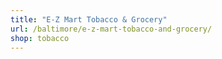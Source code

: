 ```yaml
---
title: "E-Z Mart Tobacco & Grocery"
url: /baltimore/e-z-mart-tobacco-and-grocery/
shop: tobacco
---
```

